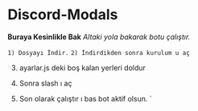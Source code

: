 # Discord-Modals

**Buraya Kesinlikle Bak**
*Altaki yola bakarak botu çalıştır.*

`1) Dosyayı İndir.`
`2) İndirdikden sonra kurulum u aç`

3) ayarlar.js deki boş kalan yerleri doldur

4) Sonra slash ı aç

5) Son olarak çalıştır ı bas bot aktif olsun. 
`
